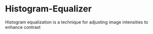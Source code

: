 # Histogram-Equalizer
Histogram equalization is a technique for adjusting image intensities to enhance contrast
